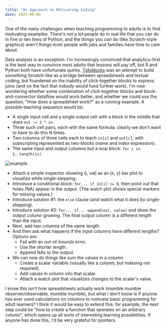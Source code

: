 ```yaml
---
title: "An Approach to Motivating Coding"
date: 2023-09-09
---
```


One of the many challenges when teaching programming to adults is
to find motivating examples.
There's not a lot people do in real life
that you can do in five or ten lines of Python,
and the things you *can* do (like Scratch-style graphics)
aren't things most people with jobs and families have time to care about.

Data analysis is an exception.
I'm increasingly convinced that analytics-first
is the best way to convince most adults that lessons will pay off,
but R and Python both have unfortunate quirks.
[Tidyblocks][tidyblocks] was an attempt to build something Scratch-like
as a bridge between spreadsheets and textual coding,
but foundered on the inability of click-together blocks to express joins
(and on the fact that nobody would fund further work).
I'm now wondering whether some combination of click-together blocks
and block-and-connector dataflow would work better,
and whether we could use the question, "How does a spreadsheet work?"
as a running example.
A possible teaching sequence would be:

<ul>
  <li>
    A single input cell and a single output cell
    with a block in the middle that does <code>out := 2 * in</code>.
  </li>
  <li>
    Three such cell pairs, each with the same formula.
    clearly we don't want to have to do this N times.
  </li>
  <li>
    Two columns of three cells each to teach <code>in[i]</code> and <code>out[i]</code>,
    with subscripting represented as two-blocks (name and index expression).
  </li>
  <li>
    The same input and output columns but a loop block: <code>for i in 1..length(in)</code>.
  </li>
</ul>

<img src="@root/files/2023/block-column-transform.svg" alt="example">

<ul>
  <li>
    Attach a simple inspector showing (i, val) as an (x, y) bar plot to visualize while single-stepping.
  </li>
  <li>
    Introduce a conditional block: <code>for... if in[i] >= 0</code>,
    then point out that holes (NA) appear in the output.
    (The watch plot shows special markers for missing values.)
  </li>
  <li>
    Introduce solution #1: the <code>else</code> clause
    (and watch what it does by single-stepping).
  </li>
  <li>
    Introduce solution #2: <code>for... if... append(out, value)</code> and show the output column growing.
    The final output column is a different length than the input.
  </li>
  <li>
    Next, add two columns of the same length.
  </li>
  <li>
    And then ask what happens if the input columns have different lengths? Options are:
    <ul>
      <li>Fail with an out-of-bounds error.</li>
      <li>Use the shorter length.</li>
      <li>Append NAs to the output.</li>
    </ul>
  </li>
  <li>
    We can now do things like sum the values in a column.
    <ul>
      <li>Create a scalar variable (visually like a column, but indexing not required).</li>
      <li>Add values in column into that scalar.</li>
      <li>Attach a watch plot that visualizes changes to the scalar's value.</li>
    </ul>
  </li>
</ul>

I know this isn't how spreadsheets actually work (mumble mumble observer/observable, mumble mumble),
but what I *don't* know is if anyone has ever used calculations on columns
to motivate basic programming for adult learners?
I think it would be easy to extend this:
for example,
the next step could be "how to create a function that operates on an arbitrary column",
which opens up all sorts of interesting learning possibilities.
If anyone has done this,
I'd be very grateful for pointers.

[tidyblocks]: @root/2021/07/22/whatever-happened-to-tidyblocks/

